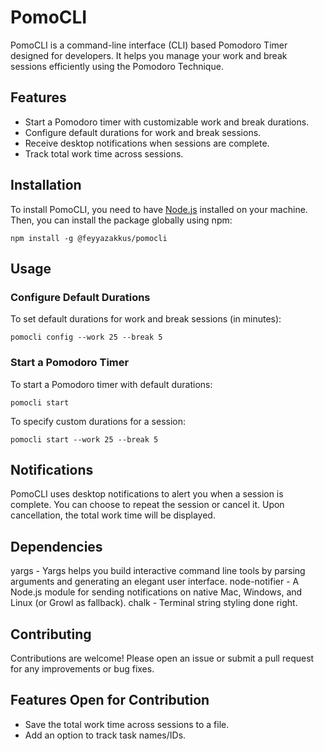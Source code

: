 # PomoCLI

PomoCLI is a command-line interface (CLI) based Pomodoro Timer designed for developers. It helps you manage your work and break sessions efficiently using the Pomodoro Technique.

## Features

- Start a Pomodoro timer with customizable work and break durations.
- Configure default durations for work and break sessions.
- Receive desktop notifications when sessions are complete.
- Track total work time across sessions.

## Installation

To install PomoCLI, you need to have [Node.js](https://nodejs.org/) installed on your machine. Then, you can install the package globally using npm:
```
npm install -g @feyyazakkus/pomocli
```

## Usage
### Configure Default Durations
To set default durations for work and break sessions (in minutes):

```
pomocli config --work 25 --break 5
```

### Start a Pomodoro Timer
To start a Pomodoro timer with default durations:
```
pomocli start
```

To specify custom durations for a session:
```
pomocli start --work 25 --break 5
```

## Notifications
PomoCLI uses desktop notifications to alert you when a session is complete. You can choose to repeat the session or cancel it. Upon cancellation, the total work time will be displayed.

## Dependencies
yargs - Yargs helps you build interactive command line tools by parsing arguments and generating an elegant user interface.
node-notifier - A Node.js module for sending notifications on native Mac, Windows, and Linux (or Growl as fallback).
chalk - Terminal string styling done right.

## Contributing
Contributions are welcome! Please open an issue or submit a pull request for any improvements or bug fixes.

## Features Open for Contribution
- Save the total work time across sessions to a file.
- Add an option to track task names/IDs.
